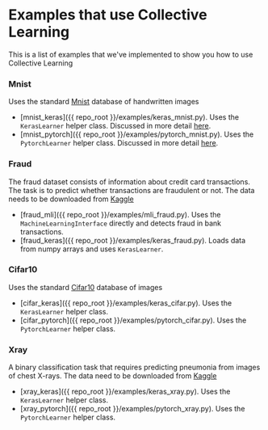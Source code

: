 # Examples that use Collective Learning
This is a list of examples that we've implemented to show you how to use Collective Learning

### Mnist
  Uses the standard [Mnist](https://en.wikipedia.org/wiki/MNIST_database) database of handwritten images
  
* [mnist_keras]({{ repo_root }}/examples/keras_mnist.py). 
  Uses the `KerasLearner` helper class. 
  Discussed in more detail [here](./intro_tutorial_keras.md).
* [mnist_pytorch]({{ repo_root }}/examples/pytorch_mnist.py). 
  Uses the `PytorchLearner` helper class. 
  Discussed in more detail [here](./intro_tutorial_pytorch.md).
### Fraud
  The fraud dataset consists of information about credit card transactions. 
  The task is to predict whether transactions are fraudulent or not.
  The data needs to be downloaded from [Kaggle](https://www.kaggle.com/c/ieee-fraud-detection)

* [fraud_mli]({{ repo_root }}/examples/mli_fraud.py).
  Uses the `MachineLearningInterface` directly and detects fraud in bank transactions.
* [fraud_keras]({{ repo_root }}/examples/keras_fraud.py). 
  Loads data from numpy arrays and uses `KerasLearner`.
### Cifar10
  Uses the standard [Cifar10](https://en.wikipedia.org/wiki/CIFAR-10) database of images

* [cifar_keras]({{ repo_root }}/examples/keras_cifar.py). 
  Uses the `KerasLearner` helper class.
* [cifar_pytorch]({{ repo_root }}/examples/pytorch_cifar.py).
  Uses the `PytorchLearner` helper class.
### Xray
  A binary classification task that requires predicting pneumonia from images of chest X-rays. 
  The data need to be downloaded from [Kaggle](https://www.kaggle.com/paultimothymooney/chest-xray-pneumonia)

* [xray_keras]({{ repo_root }}/examples/keras_xray.py). 
  Uses the `KerasLearner` helper class.
* [xray_pytorch]({{ repo_root }}/examples/pytorch_xray.py). 
  Uses the `PytorchLearner` helper class.

